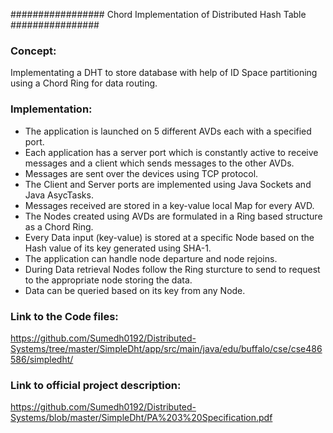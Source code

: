 ################# Chord Implementation of Distributed Hash Table ################

### Concept: 
Implementating a DHT to store database with help of ID Space partitioning using a Chord Ring for data routing.

### Implementation:
* The application is launched on 5 different AVDs each with a specified port.
* Each application has a server port which is constantly active to receive messages and a client which sends messages to the other AVDs.
* Messages are sent over the devices using TCP protocol.
* The Client and Server ports are implemented using Java Sockets and Java AsycTasks.
* Messages received are stored in a key-value local Map for every AVD.
* The Nodes created using AVDs are formulated in a Ring based structure as a Chord Ring.
* Every Data input (key-value) is stored at a specific Node based on the Hash value of its key generated using SHA-1.
* The application can handle node departure and node rejoins.
* During Data retrieval Nodes follow the Ring sturcture to send to request to the appropriate node storing the data.
* Data can be queried based on its key from any Node. 

### Link to the Code files:
https://github.com/Sumedh0192/Distributed-Systems/tree/master/SimpleDht/app/src/main/java/edu/buffalo/cse/cse486586/simpledht/

### Link to official project description:
https://github.com/Sumedh0192/Distributed-Systems/blob/master/SimpleDht/PA%203%20Specification.pdf

